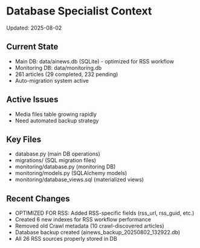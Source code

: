 # Database Specialist Context
Updated: 2025-08-02

## Current State
- Main DB: data/ainews.db (SQLite) - optimized for RSS workflow
- Monitoring DB: data/monitoring.db
- 261 articles (29 completed, 232 pending)
- Auto-migration system active

## Active Issues
- Media files table growing rapidly
- Need automated backup strategy

## Key Files
- database.py (main DB operations)
- migrations/ (SQL migration files)
- monitoring/database.py (monitoring DB)
- monitoring/models.py (SQLAlchemy models)
- monitoring/database_views.sql (materialized views)

## Recent Changes
- OPTIMIZED FOR RSS: Added RSS-specific fields (rss_url, rss_guid, etc.)
- Created 6 new indexes for RSS workflow performance
- Removed old Crawl metadata (10 crawl-discovered articles)
- Database backup created (ainews_backup_20250802_132922.db)
- All 26 RSS sources properly stored in DB